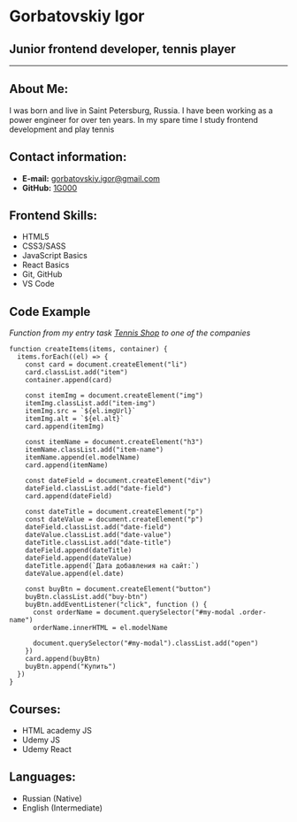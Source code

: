 # Gorbatovskiy Igor

## Junior frontend developer, tennis player

---

## About Me:

I was born and live in Saint Petersburg, Russia. I have been working as a power engineer for over ten years. In my spare time I study frontend development and play tennis

## Contact information:

- **E-mail:** gorbatovskiy.igor@gmail.com
- **GitHub:** [1G000](https://github.com/1G000)

## Frontend Skills:

- HTML5
- CSS3/SASS
- JavaScript Basics
- React Basics
- Git, GitHub
- VS Code

## Code Example

_Function from my entry task [Tennis Shop](https://github.com/1G000/Tennis-shop) to one of the companies_

```
function createItems(items, container) {
  items.forEach((el) => {
    const card = document.createElement("li")
    card.classList.add("item")
    container.append(card)

    const itemImg = document.createElement("img")
    itemImg.classList.add("item-img")
    itemImg.src = `${el.imgUrl}`
    itemImg.alt = `${el.alt}`
    card.append(itemImg)

    const itemName = document.createElement("h3")
    itemName.classList.add("item-name")
    itemName.append(el.modelName)
    card.append(itemName)

    const dateField = document.createElement("div")
    dateField.classList.add("date-field")
    card.append(dateField)

    const dateTitle = document.createElement("p")
    const dateValue = document.createElement("p")
    dateField.classList.add("date-field")
    dateValue.classList.add("date-value")
    dateTitle.classList.add("date-title")
    dateField.append(dateTitle)
    dateField.append(dateValue)
    dateTitle.append(`Дата добавления на сайт:`)
    dateValue.append(el.date)

    const buyBtn = document.createElement("button")
    buyBtn.classList.add("buy-btn")
    buyBtn.addEventListener("click", function () {
      const orderName = document.querySelector("#my-modal .order-name")
      orderName.innerHTML = el.modelName

      document.querySelector("#my-modal").classList.add("open")
    })
    card.append(buyBtn)
    buyBtn.append("Купить")
  })
}
```

## Courses:

- HTML academy JS
- Udemy JS
- Udemy React

## Languages:

- Russian (Native)
- English (Intermediate)
